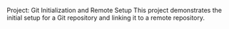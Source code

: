 Project: Git Initialization and Remote Setup
This project demonstrates the initial setup for a Git repository and linking it to a remote repository.
